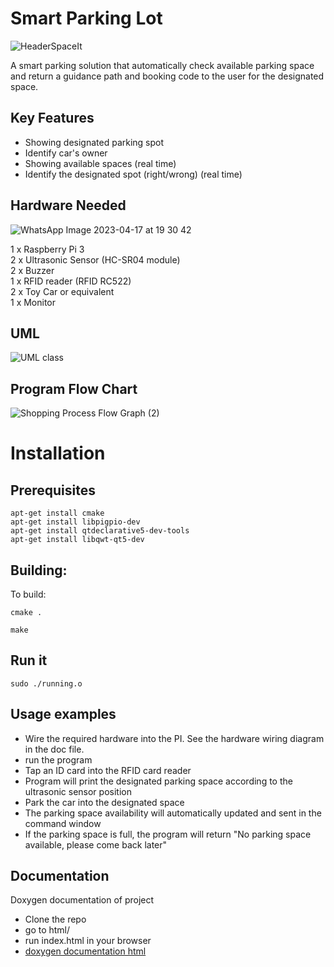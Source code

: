 # Smart Parking Lot
![HeaderSpaceIt](https://user-images.githubusercontent.com/56721954/230046019-0ab0f713-a5ff-4f26-965a-71f06fece0cc.png)

A smart parking solution that automatically check available parking space and return a guidance path and booking code to the user for the designated space.

## Key Features
+ Showing designated parking spot ​
+ Identify car's owner​
+ Showing available spaces (real time)​
+ Identify the designated spot (right/wrong) (real time)​

## Hardware Needed

![WhatsApp Image 2023-04-17 at 19 30 42](https://user-images.githubusercontent.com/122471221/232579129-8b6bc4cc-c8ce-4b1e-8033-c9cdf1c03d5a.jpg)

1 x Raspberry Pi 3\
2 x Ultrasonic Sensor (HC-SR04 module)\
2 x Buzzer\
1 x RFID reader (RFID RC522)\
2 x Toy Car or equivalent\
1 x Monitor

## UML
![UML class](https://user-images.githubusercontent.com/56721954/232925987-1163e684-ac65-45ea-a20b-585b28e22e48.png)


## Program Flow Chart
![Shopping Process Flow Graph (2)](https://user-images.githubusercontent.com/56721954/232926866-8adb6238-dcd4-4646-9dee-0a75def8d478.png)

# Installation
## Prerequisites

    apt-get install cmake
    apt-get install libpigpio-dev
    apt-get install qtdeclarative5-dev-tools
    apt-get install libqwt-qt5-dev


## Building:

To build:

    cmake .

    make

## Run it

    sudo ./running.o

## Usage examples

+ Wire the required hardware into the PI. See the hardware wiring diagram in the doc file.
+ run the program
+ Tap an ID card into the RFID card reader
+ Program will print the designated parking space according to the ultrasonic sensor position
+ Park the car into the designated space
+ The parking space availability will automatically updated and sent in the command window
+ If the parking space is full, the program will return "No parking space available, please come back later"

## Documentation
Doxygen documentation of project
+ Clone the repo
+ go to html/
+ run index.html in your browser
+ [doxygen documentation html](html/)


